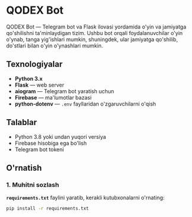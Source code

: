 # QODEX Bot

QODEX Bot — Telegram bot va Flask ilovasi yordamida o'yin va jamiyatga qo'shilishni ta'minlaydigan tizim. Ushbu bot orqali foydalanuvchilar o'yin o'ynab, tanga yig'ishlari mumkin, shuningdek, ular jamiyatga qo'shilib, do'stlari bilan o'yin o'ynashlari mumkin.

## Texnologiyalar

- **Python 3.x**
- **Flask** — web server
- **aiogram** — Telegram bot yaratish uchun
- **Firebase** — ma'lumotlar bazasi
- **python-dotenv** — `.env` fayllaridan o'zgaruvchilarni o'qish

## Talablar

- Python 3.8 yoki undan yuqori versiya
- Firebase hisobiga ega bo'lish
- Telegram bot tokeni

## O'rnatish

### 1. Muhitni sozlash

**`requirements.txt`** faylini yaratib, kerakli kutubxonalarni o'rnating:

```bash
pip install -r requirements.txt